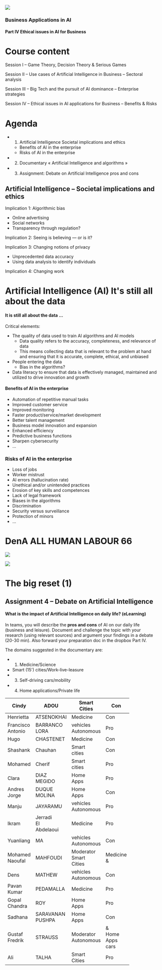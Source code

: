 ![](_page_0_Picture_0.jpeg)

### Business Applications in AI

#### Part IV Ethical issues in AI for Business

# Course content

Session I – Game Theory, Decision Theory & Serious Games

Session II – Use cases of Artificial Intelligence in Business – Sectoral analysis

Session III – Big Tech and the pursuit of AI dominance – Enterprise strategies

Session IV – Ethical issues in AI applications for Business – Benefits & Risks

# Agenda

- 1. Artificial Intelligence Societal implications and ethics
  - Benefits of AI in the enterprise
  - Risks of AI in the enterprise
- 2. Documentary « Artificial Intelligence and algorithms »
- 3. Assignment: Debate on Artificial Intelligence pros and cons

## Artificial Intelligence – Societal implications and ethics

Implication 1: Algorithmic bias

- Online advertising
- Social networks
- Transparency through regulation?

Implication 2: Seeing is believing — or is it?

Implication 3: Changing notions of privacy

- Unprecedented data accuracy
- Using data analysis to identify individuals

Implication 4: Changing work

# Artificial Intelligence (AI) It's still all about the data

#### It is still all about the data …

Critical elements:

- The quality of data used to train AI algorithms and AI models
  - Data quality refers to the accuracy, completeness, and relevance of data
  - This means collecting data that is relevant to the problem at hand and ensuring that it is accurate, complete, ethical, and unbiased
- People entering the data
  - Bias in the algorithms?
- Data literacy to ensure that data is effectively managed, maintained and utilized to drive innovation and growth

#### Benefits of AI in the enterprise

- Automation of repetitive manual tasks
- Improved customer service
- Improved monitoring
- Faster product/service/market development
- Better talent management
- Business model innovation and expansion
- Enhanced efficiency
- Predictive business functions
- Sharpen cybersecurity
- …
### Risks of AI in the enterprise

- Loss of jobs
- Worker mistrust
- AI errors (hallucination rate)
- Unethical and/or unintended practices
- Erosion of key skills and competences
- Lack of legal framework
- Biases in the algorithms
- Discrimination
- Security versus surveillance
- Protection of minors
- …

# DenA ALL HUMAN LABOUR 66

![](0__page_9_Picture_0.jpeg)

![](0__page_10_Picture_0.jpeg)

# The big reset (1)

## Assignment 4 – Debate on Artificial Intelligence

#### What is the impact of Artificial Intelligence on daily life? (eLearning)

In teams, you will describe the **pros and cons** of AI on our daily life (business and leisure). Document and challenge the topic with your research (using relevant sources) and argument your findings in a debate (20-30 min). Also forward your preparation doc in the dropbox Part IV.

The domains suggested in the documentary are:

- 1. Medicine/Science
- Smart (15') cities/Work-live-leasure
- 3. Self-driving cars/mobility
- 4. Home applications/Private life

| Cindy                | ADOU                       | Smart<br>Cities              | Con                       |
|----------------------|----------------------------|------------------------------|---------------------------|
| Henrietta            | ATSENOKHAI                 | Medicine                     | Con                       |
| Francisco<br>Antonio | BARRANCO<br>LORA           | vehicles<br>Autonomous       | Pro                       |
| Hugo                 | CHASTENET                  | Medicine                     | Con                       |
| Shashank             | Chauhan                    | Smart<br>cities              | Con                       |
| Mohamed              | Cherif                     | Smart<br>cities              | Pro                       |
| Clara                | DIAZ<br>MEGIDO             | Home<br>Apps                 | Pro                       |
| Andres<br>Jorge      | DUQUE<br>MOLINA            | Home<br>Apps                 | Con                       |
| Manju                | JAYARAMU                   | vehicles<br>Autonomous       | Pro                       |
| Ikram                | Jerradi<br>El<br>Abdelaoui | Medicine                     | Pro                       |
| Yuanliang            | MA                         | vehicles<br>Autonomous       | Con                       |
| Mohamed<br>Naoufal   | MAHFOUDI                   | Moderator<br>Smart<br>Cities | Medicine<br>&             |
| Dens                 | MATHEW                     | vehicles<br>Autonomous       | Con                       |
| Pavan<br>Kumar       | PEDAMALLA                  | Medicine                     | Pro                       |
| Gopal<br>Chandra     | ROY                        | Home<br>Apps                 | Pro                       |
| Sadhana              | SARAVANAN<br>PUSHPA        | Home<br>Apps                 | Con                       |
| Gustaf<br>Fredrik    | STRAUSS                    | Moderator<br>Autonomous      | &<br>Home<br>Apps<br>cars |
| Ali                  | TALHA                      | Smart<br>Cities              | Pro                       |